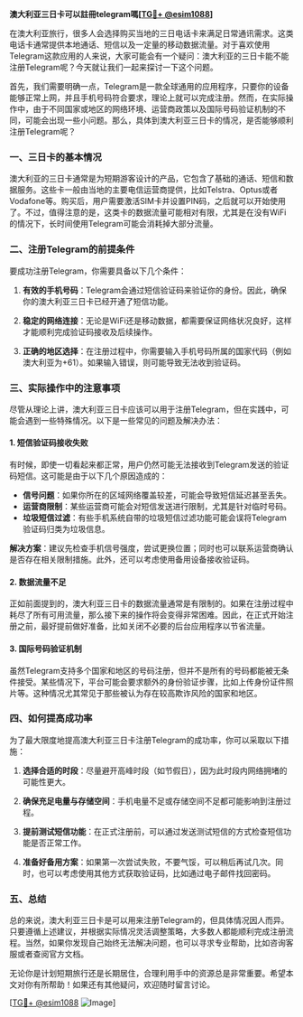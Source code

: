 **澳大利亚三日卡可以註冊telegram嗎[[TG💪+ @esim1088](https://t.me/s/esim1088)]**

在澳大利亚旅行，很多人会选择购买当地的三日电话卡来满足日常通讯需求。这类电话卡通常提供本地通话、短信以及一定量的移动数据流量。对于喜欢使用Telegram这款应用的人来说，大家可能会有一个疑问：澳大利亚的三日卡能不能注册Telegram呢？今天就让我们一起来探讨一下这个问题。

首先，我们需要明确一点，Telegram是一款全球通用的应用程序，只要你的设备能够正常上网，并且手机号码符合要求，理论上就可以完成注册。然而，在实际操作中，由于不同国家或地区的网络环境、运营商政策以及国际号码验证机制的不同，可能会出现一些小问题。那么，具体到澳大利亚三日卡的情况，是否能够顺利注册Telegram呢？

### **一、三日卡的基本情况**

澳大利亚的三日卡通常是为短期游客设计的产品，它包含了基础的通话、短信和数据服务。这些卡一般由当地的主要电信运营商提供，比如Telstra、Optus或者Vodafone等。购买后，用户需要激活SIM卡并设置PIN码，之后就可以开始使用了。不过，值得注意的是，这类卡的数据流量可能相对有限，尤其是在没有WiFi的情况下，长时间使用Telegram可能会消耗掉大部分流量。

### **二、注册Telegram的前提条件**

要成功注册Telegram，你需要具备以下几个条件：

1. **有效的手机号码**：Telegram会通过短信验证码来验证你的身份。因此，确保你的澳大利亚三日卡已经开通了短信功能。
   
2. **稳定的网络连接**：无论是WiFi还是移动数据，都需要保证网络状况良好，这样才能顺利完成验证码接收及后续操作。
   
3. **正确的地区选择**：在注册过程中，你需要输入手机号码所属的国家代码（例如澳大利亚为+61）。如果输入错误，则可能导致无法收到验证码。

### **三、实际操作中的注意事项**

尽管从理论上讲，澳大利亚三日卡应该可以用于注册Telegram，但在实践中，可能会遇到一些特殊情况。以下是一些常见的问题及解决办法：

#### **1. 短信验证码接收失败**
有时候，即使一切看起来都正常，用户仍然可能无法接收到Telegram发送的验证码短信。这可能是由于以下几个原因造成的：
   - **信号问题**：如果你所在的区域网络覆盖较差，可能会导致短信延迟甚至丢失。
   - **运营商限制**：某些运营商可能会对短信发送进行限制，尤其是针对临时号码。
   - **垃圾短信过滤**：有些手机系统自带的垃圾短信过滤功能可能会误将Telegram验证码归类为垃圾信息。

   **解决方案**：建议先检查手机信号强度，尝试更换位置；同时也可以联系运营商确认是否存在相关限制措施。此外，还可以考虑使用备用设备接收验证码。

#### **2. 数据流量不足**
正如前面提到的，澳大利亚三日卡的数据流量通常是有限制的。如果在注册过程中耗尽了所有可用流量，那么接下来的操作将会变得非常困难。因此，在正式开始注册之前，最好提前做好准备，比如关闭不必要的后台应用程序以节省流量。

#### **3. 国际号码验证机制**
虽然Telegram支持多个国家和地区的号码注册，但并不是所有的号码都能被无条件接受。某些情况下，平台可能会要求额外的身份验证步骤，比如上传身份证件照片等。这种情况尤其常见于那些被认为存在较高欺诈风险的国家和地区。

### **四、如何提高成功率**

为了最大限度地提高澳大利亚三日卡注册Telegram的成功率，你可以采取以下措施：

1. **选择合适的时段**：尽量避开高峰时段（如节假日），因为此时段内网络拥堵的可能性更大。
   
2. **确保充足电量与存储空间**：手机电量不足或存储空间不足都可能影响到注册过程。
   
3. **提前测试短信功能**：在正式注册前，可以通过发送测试短信的方式检查短信功能是否正常工作。

4. **准备好备用方案**：如果第一次尝试失败，不要气馁，可以稍后再试几次。同时，也可以考虑使用其他方式获取验证码，比如通过电子邮件找回密码。

### **五、总结**

总的来说，澳大利亚三日卡是可以用来注册Telegram的，但具体情况因人而异。只要遵循上述建议，并根据实际情况灵活调整策略，大多数人都能顺利完成注册流程。当然，如果你发现自己始终无法解决问题，也可以寻求专业帮助，比如咨询客服或者查阅官方文档。

无论你是计划短期旅行还是长期居住，合理利用手中的资源总是非常重要。希望本文对你有所帮助！如果还有其他疑问，欢迎随时留言讨论。

[[TG💪+ @esim1088](https://t.me/s/esim1088) ![Image](https://i.postimg.cc/4NQfJmqS/Snipaste-2025-05-13-00-14-12.png)]